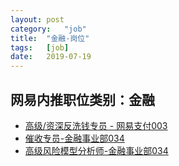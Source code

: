 ```yaml
---
layout:	post
category:	"job"
title:	"金融-岗位"
tags:	[job]
date:	2019-07-19
---
```

## 网易内推职位类别：金融
- [高级/资深反洗钱专员 - 网易支付003](http://mobile.bole.netease.com/bole/boleDetail?id=17057&employeeId=346f03c3cda5f04c&key=all)
- [催收专员-金融事业部034](http://mobile.bole.netease.com/bole/boleDetail?id=1844&employeeId=346f03c3cda5f04c&key=all)
- [高级风险模型分析师-金融事业部034](http://mobile.bole.netease.com/bole/boleDetail?id=2064&employeeId=346f03c3cda5f04c&key=all)
